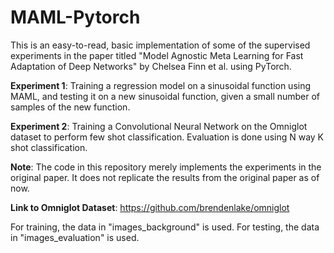 # MAML-Pytorch
This is an easy-to-read, basic implementation of some of the supervised experiments in the paper titled "Model Agnostic Meta Learning for Fast Adaptation of Deep Networks" by Chelsea Finn et al. using PyTorch.

**Experiment 1**: Training a regression model on a sinusoidal function using MAML, and testing it on a new sinusoidal function, given a small number of samples of the new function.

**Experiment 2**: Training a Convolutional Neural Network on the Omniglot dataset to perform few shot classification. Evaluation is done using N way K shot classification.

**Note**: The code in this repository merely implements the experiments in the original paper. It does not replicate the results from the original paper as of now.

**Link to Omniglot Dataset**: https://github.com/brendenlake/omniglot

For training, the data in "images_background" is used.
For testing, the data in "images_evaluation" is used.
